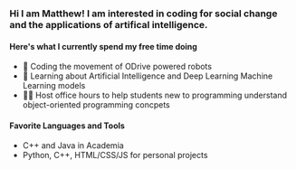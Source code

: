 ### Hi I am Matthew! I am interested in coding for social change and the applications of artifical intelligence.

#### Here's what I currently spend my free time doing
- 🦿 Coding the movement of ODrive powered robots
- 🤖 Learning about Artificial Intelligence and Deep Learning Machine Learning models
- 👨‍🏫 Host office hours to help students new to programming understand object-oriented programming concpets


#### Favorite Languages and Tools
- C++ and Java in Academia
- Python, C++, HTML/CSS/JS for personal projects
